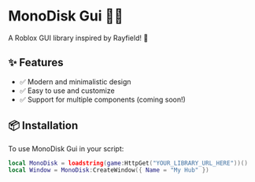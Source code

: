 # MonoDisk Gui 🌙💾  
A Roblox GUI library inspired by Rayfield! 🚀  

## ✨ Features  
- ✅ Modern and minimalistic design  
- ✅ Easy to use and customize  
- ✅ Support for multiple components (coming soon!)  

## 📦 Installation  
To use MonoDisk Gui in your script:  

```lua
local MonoDisk = loadstring(game:HttpGet("YOUR_LIBRARY_URL_HERE"))()
local Window = MonoDisk:CreateWindow({ Name = "My Hub" })

